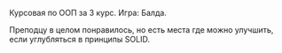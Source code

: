 Курсовая по ООП за 3 курс.
Игра: Балда.

Преподцу в целом понравилось, но есть места где можно улучшить, если углубляться в принципы SOLID.
